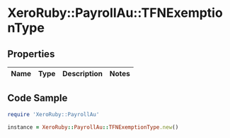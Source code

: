 # XeroRuby::PayrollAu::TFNExemptionType

## Properties

Name | Type | Description | Notes
------------ | ------------- | ------------- | -------------

## Code Sample

```ruby
require 'XeroRuby::PayrollAu'

instance = XeroRuby::PayrollAu::TFNExemptionType.new()
```


